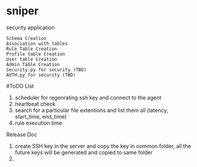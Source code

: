 # sniper
security application

```
Schema Creation
Association with tables
Rule Table Creation
Profile table Creation
User table Creation
Admin Table Creation
Security.py for security (TBD)
AUTH.py for security (TBD)
```

#ToDO LIst
1. scheduler for regenrating ssh key and connect to the agent
2. heartbeat check
3. search for a particular file extentions and list them all (latency, start_time, end_time)
4. rule execution time


Release Doc
1. create SSH key in the server and copy the key in common folder, all the future keys will be generated and copied to same folder
2. 